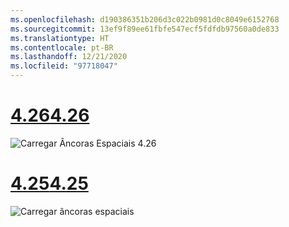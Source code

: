 ```yaml
---
ms.openlocfilehash: d190386351b206d3c022b0981d0c8049e6152768
ms.sourcegitcommit: 13ef9f89ee61fbfe547ecf5fdfdb97560a0de833
ms.translationtype: HT
ms.contentlocale: pt-BR
ms.lasthandoff: 12/21/2020
ms.locfileid: "97718047"
---
```

# <a name="426"></a>[<span data-ttu-id="c1981-101">4.26</span><span class="sxs-lookup"><span data-stu-id="c1981-101">4.26</span></span>](#tab/426)

![Carregar Âncoras Espaciais 4.26](../images/local-spatial-anchors-img-03.png)

# <a name="425"></a>[<span data-ttu-id="c1981-103">4.25</span><span class="sxs-lookup"><span data-stu-id="c1981-103">4.25</span></span>](#tab/425)

![Carregar âncoras espaciais](../images/unreal-spatialanchors-load.PNG)
